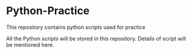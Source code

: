 # Python-Practice
This repository contains python scripts used for practice


All the Python scripts will be stored in this repository. Details of script will be mentioned here.
